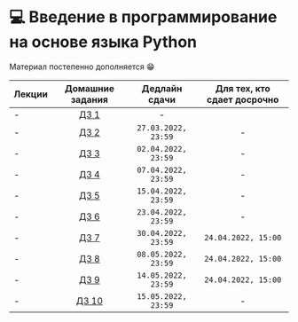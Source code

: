 # 💻 Введение в программирование на основе языка Python

Материал постепенно дополняется 😁

Лекции | Домашние задания | Дедлайн сдачи | Для тех, кто сдает досрочно
|----|:----:|:----:|:----:|
| - | [ДЗ 1](https://contest.yandex.ru/contest/35744/problems/ ) | - |
| - | [ДЗ 2](https://contest.yandex.ru/contest/35454/problems/) | `27.03.2022, 23:59` | - |
| - | [ДЗ 3](https://contest.yandex.ru/contest/36261/problems/) | `02.04.2022, 23:59` | - |
| - | [ДЗ 4](https://contest.yandex.ru/contest/36488/problems/) | `07.04.2022, 23:59` | - |
| - | [ДЗ 5](https://contest.yandex.ru/contest/36713/problems/) | `15.04.2022, 23:59` | - |
| - | [ДЗ 6](https://contest.yandex.ru/contest/36942/problems/) | `23.04.2022, 23:59` | - |
| - | [ДЗ 7](https://contest.yandex.ru/contest/37238/problems/) | `30.04.2022, 23:59` |  `24.04.2022, 15:00` |
| - | [ДЗ 8](https://contest.yandex.ru/contest/37468/problems) | `08.05.2022, 23:59` |  `24.04.2022, 15:00` |
| - | [ДЗ 9](https://contest.yandex.ru/contest/37578/problems) | `14.05.2022, 23:59` |  `24.04.2022, 15:00` |
| - | [ДЗ 10](https://contest.yandex.ru/contest/37751/problems) | `15.05.2022, 23:59` | - |
